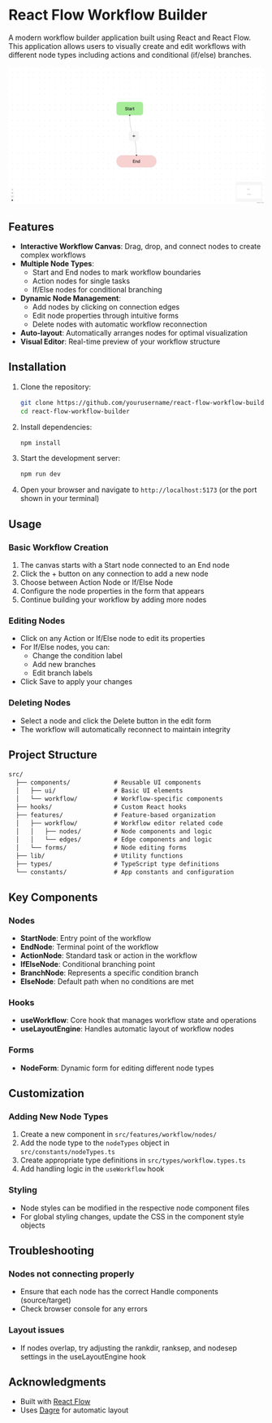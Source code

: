 # React Flow Workflow Builder

A modern workflow builder application built using React and React Flow. This application allows users to visually create and edit workflows with different node types including actions and conditional (if/else) branches.

![alt text](image.png)

## Features

- **Interactive Workflow Canvas**: Drag, drop, and connect nodes to create complex workflows
- **Multiple Node Types**:
  - Start and End nodes to mark workflow boundaries
  - Action nodes for single tasks
  - If/Else nodes for conditional branching
- **Dynamic Node Management**:
  - Add nodes by clicking on connection edges
  - Edit node properties through intuitive forms
  - Delete nodes with automatic workflow reconnection
- **Auto-layout**: Automatically arranges nodes for optimal visualization
- **Visual Editor**: Real-time preview of your workflow structure

## Installation

1. Clone the repository:

   ```bash
   git clone https://github.com/yourusername/react-flow-workflow-builder.git
   cd react-flow-workflow-builder
   ```

2. Install dependencies:

   ```bash
   npm install
   ```

3. Start the development server:

   ```bash
   npm run dev
   ```

4. Open your browser and navigate to `http://localhost:5173` (or the port shown in your terminal)

## Usage

### Basic Workflow Creation

1. The canvas starts with a Start node connected to an End node
2. Click the + button on any connection to add a new node
3. Choose between Action Node or If/Else Node
4. Configure the node properties in the form that appears
5. Continue building your workflow by adding more nodes

### Editing Nodes

- Click on any Action or If/Else node to edit its properties
- For If/Else nodes, you can:
  - Change the condition label
  - Add new branches
  - Edit branch labels
- Click Save to apply your changes

### Deleting Nodes

- Select a node and click the Delete button in the edit form
- The workflow will automatically reconnect to maintain integrity

## Project Structure

```
src/
  ├── components/            # Reusable UI components
  │   ├── ui/                # Basic UI elements
  │   └── workflow/          # Workflow-specific components
  ├── hooks/                 # Custom React hooks
  ├── features/              # Feature-based organization
  │   ├── workflow/          # Workflow editor related code
  │   │   ├── nodes/         # Node components and logic
  │   │   └── edges/         # Edge components and logic
  │   └── forms/             # Node editing forms
  ├── lib/                   # Utility functions
  ├── types/                 # TypeScript type definitions
  └── constants/             # App constants and configuration
```

## Key Components

### Nodes

- **StartNode**: Entry point of the workflow
- **EndNode**: Terminal point of the workflow
- **ActionNode**: Standard task or action in the workflow
- **IfElseNode**: Conditional branching point
- **BranchNode**: Represents a specific condition branch
- **ElseNode**: Default path when no conditions are met

### Hooks

- **useWorkflow**: Core hook that manages workflow state and operations
- **useLayoutEngine**: Handles automatic layout of workflow nodes

### Forms

- **NodeForm**: Dynamic form for editing different node types

## Customization

### Adding New Node Types

1. Create a new component in `src/features/workflow/nodes/`
2. Add the node type to the `nodeTypes` object in `src/constants/nodeTypes.ts`
3. Create appropriate type definitions in `src/types/workflow.types.ts`
4. Add handling logic in the `useWorkflow` hook

### Styling

- Node styles can be modified in the respective node component files
- For global styling changes, update the CSS in the component style objects

## Troubleshooting

### Nodes not connecting properly

- Ensure that each node has the correct Handle components (source/target)
- Check browser console for any errors

### Layout issues

- If nodes overlap, try adjusting the rankdir, ranksep, and nodesep settings in the useLayoutEngine hook

## Acknowledgments

- Built with [React Flow](https://reactflow.dev/)
- Uses [Dagre](https://github.com/dagrejs/dagre) for automatic layout
